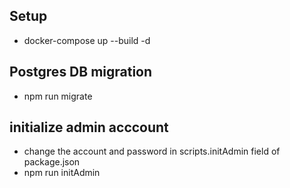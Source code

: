 ## Setup
* docker-compose up --build -d

## Postgres DB migration
* npm run migrate

## initialize admin acccount
* change the account and password in scripts.initAdmin field of package.json
* npm run  initAdmin

